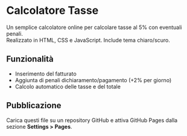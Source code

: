 # Calcolatore Tasse

Un semplice calcolatore online per calcolare tasse al 5% con eventuali penali.  
Realizzato in HTML, CSS e JavaScript. Include tema chiaro/scuro.

## Funzionalità

- Inserimento del fatturato
- Aggiunta di penali dichiaramento/pagamento (+2% per giorno)
- Calcolo automatico delle tasse e del totale

## Pubblicazione

Carica questi file su un repository GitHub e attiva GitHub Pages dalla sezione **Settings > Pages**.
